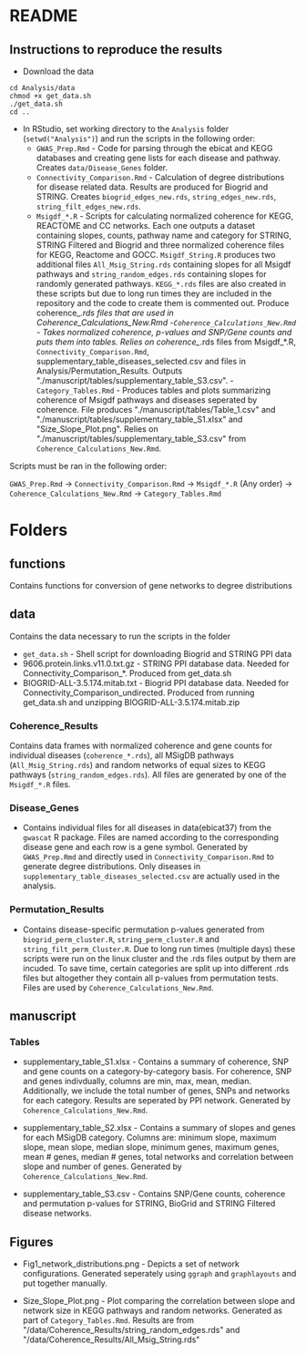 # README

## Instructions to reproduce the results

- Download the data 
````
cd Analysis/data
chmod +x get_data.sh
./get_data.sh
cd ..
````

- In RStudio, set working directory to the `Analysis` folder (`setwd("Analysis")`) and run the scripts in the following order:
    - `GWAS_Prep.Rmd` - Code for parsing through the ebicat and KEGG databases and creating gene lists for each disease and pathway. Creates `data/Disease_Genes` folder. 
    - `Connectivity_Comparison.Rmd` - Calculation of degree distributions for disease related data. Results are produced for Biogrid and STRING. Creates `biogrid_edges_new.rds`, `string_edges_new.rds`, `string_filt_edges_new.rds`.
    - `Msigdf_*.R` - Scripts for calculating normalized coherence for KEGG, REACTOME and CC networks. Each one outputs a dataset containing slopes, counts, pathway name and category for STRING, STRING Filtered and Biogrid and three normalized coherence files for KEGG, Reactome and GOCC. `Msigdf_String.R` produces two additional files `All_Msig_String.rds` containing slopes for all Msigdf pathways and `string_random_edges.rds` containing slopes for randomly generated pathways. `KEGG_*.rds` files are also created in these scripts but due to long run times they are included in the repository and the code to create them is commented out. Produce coherence_*.rds files that are used in Coherence_Calculations_New.Rmd
    -`Coherence_Calculations_New.Rmd` - Takes normalized coherence, p-values and SNP/Gene counts and puts them into tables. Relies on coherence_*.rds files from Msigdf_*.R, `Connectivity_Comparison.Rmd`, supplementary_table_diseases_selected.csv and files in Analysis/Permutation_Results. Outputs "./manuscript/tables/supplementary_table_S3.csv".
    -`Category_Tables.Rmd` - Produces tables and plots summarizing coherence of Msigdf pathways and diseases seperated by coherence. File produces "./manuscript/tables/Table_1.csv" and "./manuscript/tables/supplementary_table_S1.xlsx" and "Size_Slope_Plot.png". Relies on "./manuscript/tables/supplementary_table_S3.csv" from `Coherence_Calculations_New.Rmd`.


Scripts must be ran in the following order:

`GWAS_Prep.Rmd` -> `Connectivity_Comparison.Rmd` -> `Msigdf_*.R` (Any order) -> `Coherence_Calculations_New.Rmd` -> `Category_Tables.Rmd`

# Folders

## functions
Contains functions for conversion of gene networks to degree distributions

## data
Contains the data necessary to run the scripts in the folder

- `get_data.sh` - Shell script for downloading Biogrid and STRING PPI data
- 9606.protein.links.v11.0.txt.gz - STRING PPI database data. Needed for Connectivity_Comparison_*. Produced from get_data.sh
- BIOGRID-ALL-3.5.174.mitab.txt - Biogrid PPI database data. Needed for Connectivity_Comparison_undirected. Produced from running get_data.sh and unzipping BIOGRID-ALL-3.5.174.mitab.zip

### Coherence_Results

Contains data frames with normalized coherence and gene counts for individual diseases (`coherence_*.rds`), all MSigDB pathways (`All_Msig_String.rds`) and random networks of equal sizes to KEGG pathways (`string_random_edges.rds`). All files are generated by one of the `Msigdf_*.R` files.

### Disease_Genes

- Contains individual files for all diseases in data(ebicat37) from the `gwascat` R package. Files are named according to the corresponding disease gene and each row is a gene symbol. Generated by `GWAS_Prep.Rmd` and directly used in `Connectivity_Comparison.Rmd` to generate degree distributions. Only diseases in `supplementary_table_diseases_selected.csv` are actually used in the analysis. 

### Permutation_Results

- Contains disease-specific permutation p-values generated from `biogrid_perm_cluster.R`, `string_perm_cluster.R` and `string_filt_perm_Cluster.R`. Due to long run times (multiple days) these scripts were run on the linux cluster and the .rds files output by them are incuded. To save time, certain categories are split up into different .rds files but altogether they contain all p-values from permutation tests. Files are used by `Coherence_Calculations_New.Rmd`.

## manuscript

### Tables

- supplementary_table_S1.xlsx - Contains a summary of coherence, SNP and gene counts on a category-by-category basis. For coherence, SNP and genes indivdually, columns are min, max, mean, median. Additionally, we include the total number of genes, SNPs and networks for each category. Results are seperated by PPI network. Generated by `Coherence_Calculations_New.Rmd`.

- supplementary_table_S2.xlsx - Contains a summary of slopes and genes for each MSigDB category. Columns are: minimum slope, maximum slope, mean slope, median slope, minimum genes, maximum genes, mean # genes, median # genes, total networks and correlation between slope and number of genes. Generated by `Coherence_Calculations_New.Rmd`. 

- supplementary_table_S3.csv - Contains SNP/Gene counts, coherence and permutation p-values for STRING, BioGrid and STRING Filtered disease networks.

## Figures

- Fig1_network_distributions.png - Depicts a set of network configurations. Generated seperately using `ggraph` and `graphlayouts` and put together manually.

- Size_Slope_Plot.png - Plot comparing the correlation between slope and network size in KEGG pathways and random networks. Generated as part of `Category_Tables.Rmd`. Results are from "/data/Coherence_Results/string_random_edges.rds" and "/data/Coherence_Results/All_Msig_String.rds"